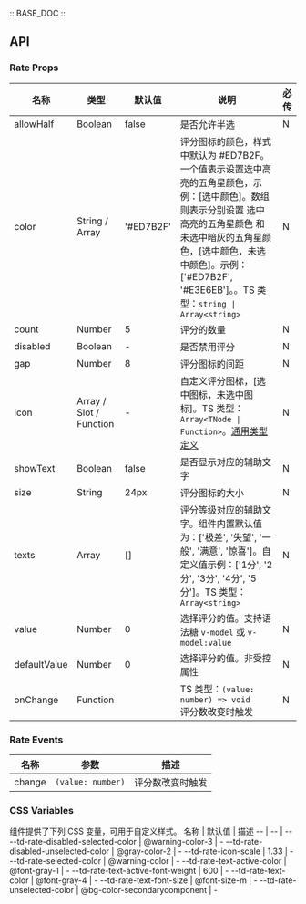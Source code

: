:: BASE_DOC ::

## API
### Rate Props

名称 | 类型 | 默认值 | 说明 | 必传
-- | -- | -- | -- | --
allowHalf | Boolean | false | 是否允许半选 | N
color | String / Array | '#ED7B2F' | 评分图标的颜色，样式中默认为 #ED7B2F。一个值表示设置选中高亮的五角星颜色，示例：[选中颜色]。数组则表示分别设置 选中高亮的五角星颜色 和 未选中暗灰的五角星颜色，[选中颜色，未选中颜色]。示例：['#ED7B2F', '#E3E6EB']。。TS 类型：`string \| Array<string>` | N
count | Number | 5 | 评分的数量 | N
disabled | Boolean | - | 是否禁用评分 | N
gap | Number | 8 | 评分图标的间距 | N
icon | Array / Slot / Function | - | 自定义评分图标，[选中图标，未选中图标]。TS 类型：`Array<TNode \| Function>`。[通用类型定义](https://github.com/Tencent/tdesign-mobile-vue/blob/develop/src/common.ts) | N
showText | Boolean | false | 是否显示对应的辅助文字 | N
size | String | 24px | 评分图标的大小 | N
texts | Array | [] | 评分等级对应的辅助文字。组件内置默认值为：['极差', '失望', '一般', '满意', '惊喜']。自定义值示例：['1分', '2分', '3分', '4分', '5分']。TS 类型：`Array<string>` | N
value | Number | 0 | 选择评分的值。支持语法糖 `v-model` 或 `v-model:value` | N
defaultValue | Number | 0 | 选择评分的值。非受控属性 | N
onChange | Function |  | TS 类型：`(value: number) => void`<br/>评分数改变时触发 | N

### Rate Events

名称 | 参数 | 描述
-- | -- | --
change | `(value: number)` | 评分数改变时触发


### CSS Variables
组件提供了下列 CSS 变量，可用于自定义样式。
名称 | 默认值 | 描述 
-- | -- | --
--td-rate-disabled-selected-color | @warning-color-3 | - 
--td-rate-disabled-unselected-color | @gray-color-2 | - 
--td-rate-icon-scale | 1.33 | - 
--td-rate-selected-color | @warning-color | - 
--td-rate-text-active-color | @font-gray-1 | - 
--td-rate-text-active-font-weight | 600 | - 
--td-rate-text-color | @font-gray-4 | - 
--td-rate-text-font-size | @font-size-m | - 
--td-rate-unselected-color | @bg-color-secondarycomponent | - 
